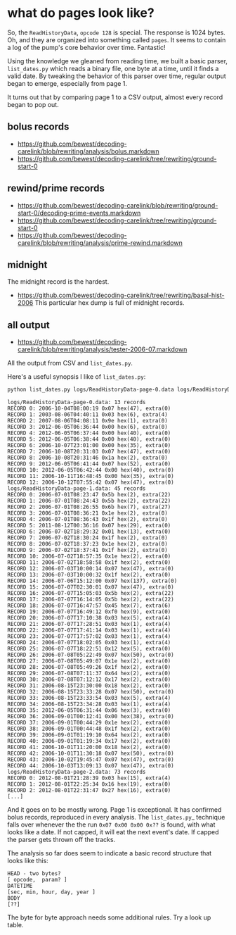 
# what do pages look like?

So, the `ReadHistoryData`, `opcode 128` is special.
The response is 1024 bytes.  Oh, and they are organized into something
called `pages`.  It seems to contain a log of the pump's core
behavior over time.  Fantastic!

Using the knowledge we gleaned from reading time, we built a basic
parser, `list_dates.py` which reads a binary file, one byte at a time,
until it finds a valid date.  By tweaking the behavior of this parser
over time, regular output began to emerge, especially from page 1.

It turns out that by comparing page 1 to a CSV output, almost every
record began to pop out.

## bolus records

* https://github.com/bewest/decoding-carelink/blob/rewriting/analysis/bolus.markdown
* https://github.com/bewest/decoding-carelink/tree/rewriting/ground-start-0

## rewind/prime records

* https://github.com/bewest/decoding-carelink/blob/rewriting/ground-start-0/decoding-prime-events.markdown
* https://github.com/bewest/decoding-carelink/tree/rewriting/ground-start-0
* https://github.com/bewest/decoding-carelink/blob/rewriting/analysis/prime-rewind.markdown

## midnight

The midnight record is the hardest.

* https://github.com/bewest/decoding-carelink/tree/rewriting/basal-hist-2006
This particular hex dump is full of midnight records.

## all output
* https://github.com/bewest/decoding-carelink/blob/rewriting/analysis/tester-2006-07.markdown

All the output from CSV and `list_dates.py`.

Here's a useful synopsis I like of `list_dates.py`:
```bash
python list_dates.py logs/ReadHistoryData-page-0.data logs/ReadHistoryData-page-1.data logs/ReadHistoryData-page-2.data logs/ReadHistoryData-page-3.data logs/ReadHistoryData-page-4.data logs/ReadHistoryData-page-5.data logs/ReadHistoryData-page-6.data logs/ReadHistoryData-page-7.data logs/ReadHistoryData-page-8.data
```

```
logs/ReadHistoryData-page-0.data: 13 records
RECORD 0: 2006-10-04T08:00:19 0x07 hex(47), extra(0)
RECORD 1: 2003-08-06T04:40:11 0x03 hex(6), extra(4)
RECORD 2: 2007-08-06T04:08:11 0x9e hex(1), extra(0)
RECORD 3: 2012-06-05T06:36:44 0x00 hex(6), extra(0)
RECORD 4: 2012-06-05T06:37:44 0x00 hex(40), extra(0)
RECORD 5: 2012-06-05T06:38:44 0x00 hex(40), extra(0)
RECORD 6: 2006-10-07T23:01:00 0x00 hex(35), extra(0)
RECORD 7: 2006-10-08T20:31:03 0x07 hex(47), extra(0)
RECORD 8: 2006-10-08T20:31:46 0x1a hex(2), extra(0)
RECORD 9: 2012-06-05T06:41:44 0x07 hex(52), extra(0)
RECORD 10: 2012-06-05T06:42:44 0x00 hex(40), extra(0)
RECORD 11: 2006-10-11T16:48:45 0x00 hex(35), extra(0)
RECORD 12: 2006-10-12T07:55:42 0x07 hex(47), extra(0)
logs/ReadHistoryData-page-1.data: 45 records
RECORD 0: 2006-07-01T08:23:47 0x5b hex(2), extra(22)
RECORD 1: 2006-07-01T08:24:43 0x5b hex(2), extra(22)
RECORD 2: 2006-07-01T08:26:55 0x6b hex(7), extra(27)
RECORD 3: 2006-07-01T08:36:21 0x1e hex(2), extra(0)
RECORD 4: 2006-07-01T08:36:43 0x1f hex(2), extra(0)
RECORD 5: 2011-08-12T00:36:16 0x07 hex(29), extra(0)
RECORD 6: 2006-07-02T18:29:32 0x01 hex(13), extra(0)
RECORD 7: 2006-07-02T18:30:24 0x1f hex(2), extra(0)
RECORD 8: 2006-07-02T18:37:23 0x1e hex(2), extra(0)
RECORD 9: 2006-07-02T18:37:41 0x1f hex(2), extra(0)
RECORD 10: 2006-07-02T18:57:35 0x1e hex(2), extra(0)
RECORD 11: 2006-07-02T18:58:58 0x1f hex(2), extra(0)
RECORD 12: 2006-07-03T10:00:14 0x07 hex(47), extra(0)
RECORD 13: 2006-07-03T10:00:32 0x1f hex(2), extra(0)
RECORD 14: 2006-07-06T15:12:00 0x07 hex(137), extra(0)
RECORD 15: 2006-07-07T02:30:01 0x07 hex(47), extra(0)
RECORD 16: 2006-07-07T15:05:03 0x5b hex(2), extra(22)
RECORD 17: 2006-07-07T16:14:05 0x5b hex(2), extra(22)
RECORD 18: 2006-07-07T16:47:57 0x45 hex(7), extra(6)
RECORD 19: 2006-07-07T16:49:12 0xf0 hex(9), extra(0)
RECORD 20: 2006-07-07T17:10:38 0x03 hex(5), extra(4)
RECORD 21: 2006-07-07T17:28:51 0x03 hex(1), extra(4)
RECORD 22: 2006-07-07T17:41:14 0x03 hex(1), extra(4)
RECORD 23: 2006-07-07T17:57:02 0x03 hex(1), extra(4)
RECORD 24: 2006-07-07T18:02:05 0x03 hex(1), extra(4)
RECORD 25: 2006-07-07T18:22:51 0x12 hex(5), extra(0)
RECORD 26: 2006-07-08T05:22:49 0x07 hex(50), extra(0)
RECORD 27: 2006-07-08T05:49:07 0x1e hex(2), extra(0)
RECORD 28: 2006-07-08T05:49:26 0x1f hex(2), extra(0)
RECORD 29: 2006-07-08T07:11:37 0x64 hex(2), extra(0)
RECORD 30: 2006-07-08T07:12:12 0x17 hex(2), extra(0)
RECORD 31: 2006-08-15T23:30:00 0x18 hex(2), extra(0)
RECORD 32: 2006-08-15T23:33:28 0x07 hex(50), extra(0)
RECORD 33: 2006-08-15T23:33:54 0x03 hex(5), extra(4)
RECORD 34: 2006-08-15T23:34:28 0x03 hex(1), extra(4)
RECORD 35: 2012-06-05T06:31:44 0x06 hex(3), extra(0)
RECORD 36: 2006-09-01T00:12:41 0x00 hex(38), extra(0)
RECORD 37: 2006-09-01T00:44:29 0x1e hex(2), extra(0)
RECORD 38: 2006-09-01T00:44:48 0x1f hex(2), extra(0)
RECORD 39: 2006-09-01T01:19:10 0x64 hex(2), extra(0)
RECORD 40: 2006-09-01T01:19:34 0x17 hex(2), extra(0)
RECORD 41: 2006-10-01T11:20:00 0x18 hex(2), extra(0)
RECORD 42: 2006-10-01T11:30:18 0x07 hex(50), extra(0)
RECORD 43: 2006-10-02T19:45:47 0x07 hex(47), extra(0)
RECORD 44: 2006-10-03T13:09:13 0x07 hex(47), extra(0)
logs/ReadHistoryData-page-2.data: 73 records
RECORD 0: 2012-08-01T21:28:39 0x03 hex(15), extra(4)
RECORD 1: 2012-08-01T22:25:34 0x16 hex(19), extra(0)
RECORD 2: 2012-08-01T22:31:47 0x27 hex(16), extra(0)
[...]
```

And it goes on to be mostly wrong.  Page 1 is exceptional.  It has
confirmed bolus records, reproduced in every analysis.  The
`list_dates.py`_ technique falls over whenever the the run
`0x07 0x00 0x00 0x??` is found, with what looks like a date.  If not
capped, it will eat the next event's date.  If capped the parser gets
thrown off the tracks.

The analysis so far does seem to indicate a basic record structure
that looks like this:
```
HEAD - two bytes?
[ opcode,  param? ]
DATETIME
[sec, min, hour, day, year ]
BODY
[??]

```

The byte for byte approach needs some additional rules.
Try a look up table.

